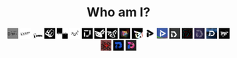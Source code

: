 <h1 align="center">Who am I?</h1>
<div align="center">
<img src="./identity/dark/logo_161116.jpg" width="4.7619%"></img>
<img src="./identity/dark/logo_161214.jpg" width="4.7619%"></img>
<img src="./identity/dark/logo_161226.jpg" width="4.7619%"></img>
<img src="./identity/dark/logo_170226.jpg" width="4.7619%"></img>
<img src="./identity/dark/logo_170410.jpg" width="4.7619%"></img>
<img src="./identity/dark/logo_170919_alt1.png" width="4.7619%"></img>
<img src="./identity/dark/logo_171122.png" width="4.7619%"></img>
<img src="./identity/dark/logo_180303.png" width="4.7619%"></img>
<img src="./identity/dark/logo_180323.png" width="4.7619%"></img>
<img src="./identity/dark/logo_180426_alt4.png" width="4.7619%"></img>
<img src="./identity/dark/logo_180513.png" width="4.7619%"></img>
<img src="./identity/dark/logo_180918.png" width="4.7619%"></img>
<img src="./identity/dark/logo_181014.png" width="4.7619%"></img>
<img src="./identity/dark/logo_181028.png" width="4.7619%"></img>
<img src="./identity/dark/logo_181206.png" width="4.7619%"></img>
<img src="./identity/dark/logo_181214_filtered.png" width="4.7619%"></img>
<img src="./identity/dark/logo_190217_black.png" width="4.7619%"></img>
<img src="./identity/dark/logo_190413.png" width="4.7619%"></img>
<img src="./identity/dark/logo_190523.png" width="4.7619%"></img>
<img src="./identity/dark/logo_190615.png" width="4.7619%"></img>
<img src="./identity/dark/logo_200526.png" width="4.7619%"></img>
</div>
